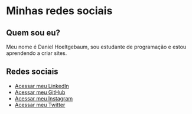<!DOCTYPE html>
<html lang="pt-br">
<head>
    <meta charset="UTF-8">
    <meta name="viewport" content="width=device-width, initial-scale=1.0">
    </head>
<body>
    <h1>Minhas redes sociais</h1>
    <h2>Quem sou eu?</h2>
        <p>Meu nome é Daniel Hoeltgebaum, sou estudante de programação e estou aprendendo a criar sites.</p>
    <h2>Redes sociais</h2>
    <ul>
        <li><a href="https://www.linkedin.com/in/daniel-hoeltgebaum-3874581a0/" target="_blank">Acessar meu LinkedIn</a></li>
        <li><a href="https://github.com/danielhoeltgebaum"  target="_blank">Acessar meu GitHub</a></li>
        <li><a href="https://www.instagram.com/dhoeltgebaum/" target="_blank">Acessar meu Instagram</a></li>
        <li><a href="https://x.com/dhoeltgebaummm"  target="_blank">Acessar meu Twitter</a></li>
    </ul>
</body>
</html>
